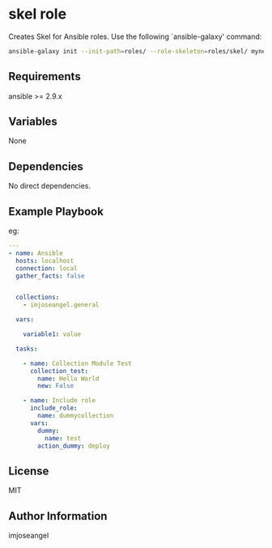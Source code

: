 # skel role

Creates Skel for Ansible roles. Use the following `ansible-galaxy' command:

```bash
ansible-galaxy init --init-path=roles/ --role-skeleton=roles/skel/ mynewrole
```

## Requirements

ansible >= 2.9.x

## Variables

None

## Dependencies

No direct dependencies.

## Example Playbook

eg:

```yaml
---
- name: Ansible
  hosts: localhost
  connection: local
  gather_facts: false


  collections:
    - imjoseangel.general

  vars:

    variable1: value

  tasks:

    - name: Collection Module Test
      collection_test:
        name: Hello World
        new: False

    - name: Include role
      include_role:
        name: dummycollection
      vars:
        dummy:
          name: test
        action_dummy: deploy
```

## License

MIT

## Author Information

imjoseangel
